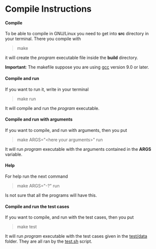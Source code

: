 # Compile Instructions

#### Compile

To be able to compile in GNU/Linux you need to get into **src** directory in your terminal.
There you compile with

> make

it will create the *program* executable file inside the **build** directory.

**Important**: The makefile suppose you are using [gcc](https://gcc.gnu.org) version 9.0 or later.

#### Compile and run

If you want to run it, write in your terminal

  > make run

It will compile and run the *program* executable.

#### Compile and run with arguments

If you want to compile, and run with arguments, then you put

  > make ARGS="\<here your arguments\>" run

It will run *program* executable with the arguments contained in the **ARGS** variable.

#### Help

For help run the next command

  > make ARGS="-?" run

Is not sure that all the programs will have this.

#### Compile and run the test cases

If you want to compile, and run with the test cases, then you put

  > make test

It will run *program* executable with the test cases given in the [test/data](./test/data) folder.
They are all ran by the [test.sh](./test/test.sh) script.
